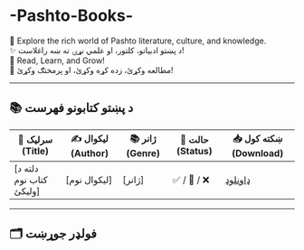 # -Pashto-Books-

🌟 Explore the rich world of Pashto literature, culture, and knowledge.  
✨ د پښتو ادبیاتو، کلتور، او علمي نړۍ ته ښه راغلاست!  
📖 Read, Learn, and Grow!  
📝 مطالعه وکړئ، زده کړه وکړئ، او پرمختګ وکړئ!

---

## 📚 د پښتو کتابونو فهرست

| 📖 سرلیک (Title) | ✍️ لیکوال (Author) | 📚 ژانر (Genre) | 📌 حالت (Status) | 📥 ښکته کول (Download) |
|------------------|--------------------|-----------------|------------------|-------------------------|
| [دلته د کتاب نوم ولیکئ] | [لیکوال نوم] | [ژانر] | ✅ / 📖 / ❌ | [ډاونلوډ](./PDF/filename.pdf) |
<!-- 🟢 کاپي وکړئ او دا کرښه د هر نوي کتاب لپاره وکاروئ -->

---

## 🗂️ فولډر جوړښت

